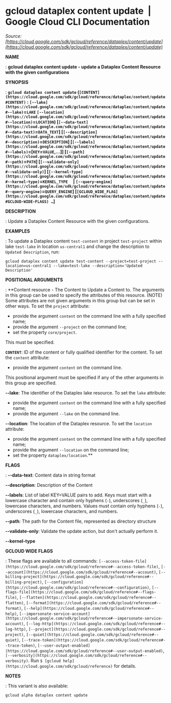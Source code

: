 # gcloud dataplex content update  |  Google Cloud CLI Documentation

*Source: [https://cloud.google.com/sdk/gcloud/reference/dataplex/content/update](https://cloud.google.com/sdk/gcloud/reference/dataplex/content/update)*

**NAME**

: **gcloud dataplex content update - update a Dataplex Content Resource with the given configurations**

**SYNOPSIS**

: **`gcloud dataplex content update` (`[CONTENT](https://cloud.google.com/sdk/gcloud/reference/dataplex/content/update#CONTENT)` : `[--lake](https://cloud.google.com/sdk/gcloud/reference/dataplex/content/update#--lake)`=`LAKE` `[--location](https://cloud.google.com/sdk/gcloud/reference/dataplex/content/update#--location)`=`LOCATION`) [`[--data-text](https://cloud.google.com/sdk/gcloud/reference/dataplex/content/update#--data-text)`=`DATA_TEXT`] [`[--description](https://cloud.google.com/sdk/gcloud/reference/dataplex/content/update#--description)`=`DESCRIPTION`] [`[--labels](https://cloud.google.com/sdk/gcloud/reference/dataplex/content/update#--labels)`=[`KEY`=`VALUE`,…]] [`[--path](https://cloud.google.com/sdk/gcloud/reference/dataplex/content/update#--path)`=`PATH`] [`[--validate-only](https://cloud.google.com/sdk/gcloud/reference/dataplex/content/update#--validate-only)`] [`[--kernel-type](https://cloud.google.com/sdk/gcloud/reference/dataplex/content/update#--kernel-type)`=`KERNEL_TYPE`     | `[--query-engine](https://cloud.google.com/sdk/gcloud/reference/dataplex/content/update#--query-engine)`=`QUERY_ENGINE`] [`[GCLOUD_WIDE_FLAG](https://cloud.google.com/sdk/gcloud/reference/dataplex/content/update#GCLOUD-WIDE-FLAGS) …`]**

**DESCRIPTION**

: Update a Dataplex Content Resource with the given configurations.

**EXAMPLES**

: To update a Dataplex content `test-content` in project
`test-project` within lake `test-lake` in location
`us-central1` and change the description to `Updated
Description`, run:

```
gcloud dataplex content update test-content --project=test-project --location=us-central1 --lake=test-lake --description='Updated Description'
```

**POSITIONAL ARGUMENTS**

: **Content resource - The Content to Update a Content to. The arguments in this
group can be used to specify the attributes of this resource. (NOTE) Some
attributes are not given arguments in this group but can be set in other ways.
To set the `project` attribute:

- provide the argument `content` on the command line with a fully
specified name;
- provide the argument `--project` on the command line;
- set the property `core/project`.

This must be specified.

**`CONTENT`**:
ID of the content or fully qualified identifier for the content.
To set the `content` attribute:

- provide the argument `content` on the command line.

This positional argument must be specified if any of the other arguments in this
group are specified.

**--lake**:
The identifier of the Dataplex lake resource.
To set the `lake` attribute:

- provide the argument `content` on the command line with a fully
specified name;
- provide the argument `--lake` on the command line.

**--location**:
The location of the Dataplex resource.
To set the `location` attribute:

- provide the argument `content` on the command line with a fully
specified name;
- provide the argument `--location` on the command line;
- set the property `dataplex/location`.**

**FLAGS**

: **--data-text**:
Content data in string format

**--description**:
Description of the Content

**--labels**:
List of label KEY=VALUE pairs to add.
Keys must start with a lowercase character and contain only hyphens
(`-`), underscores (`_`), lowercase characters, and
numbers. Values must contain only hyphens (`-`), underscores
(`_`), lowercase characters, and numbers.

**--path**:
The path for the Content file, represented as directory structure

**--validate-only**:
Validate the update action, but don't actually perform it.

**--kernel-type**

**GCLOUD WIDE FLAGS**

: These flags are available to all commands: `[--access-token-file](https://cloud.google.com/sdk/gcloud/reference#--access-token-file)`,
`[--account](https://cloud.google.com/sdk/gcloud/reference#--account)`, `[--billing-project](https://cloud.google.com/sdk/gcloud/reference#--billing-project)`,
`[--configuration](https://cloud.google.com/sdk/gcloud/reference#--configuration)`,
`[--flags-file](https://cloud.google.com/sdk/gcloud/reference#--flags-file)`,
`[--flatten](https://cloud.google.com/sdk/gcloud/reference#--flatten)`, `[--format](https://cloud.google.com/sdk/gcloud/reference#--format)`, `[--help](https://cloud.google.com/sdk/gcloud/reference#--help)`, `[--impersonate-service-account](https://cloud.google.com/sdk/gcloud/reference#--impersonate-service-account)`,
`[--log-http](https://cloud.google.com/sdk/gcloud/reference#--log-http)`,
`[--project](https://cloud.google.com/sdk/gcloud/reference#--project)`, `[--quiet](https://cloud.google.com/sdk/gcloud/reference#--quiet)`, `[--trace-token](https://cloud.google.com/sdk/gcloud/reference#--trace-token)`, `[--user-output-enabled](https://cloud.google.com/sdk/gcloud/reference#--user-output-enabled)`,
`[--verbosity](https://cloud.google.com/sdk/gcloud/reference#--verbosity)`.
Run `$ [gcloud help](https://cloud.google.com/sdk/gcloud/reference)` for details.

**NOTES**

: This variant is also available:

```
gcloud alpha dataplex content update
```